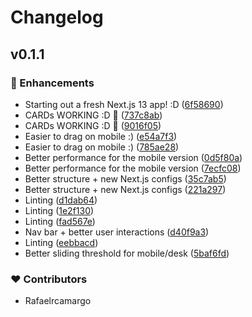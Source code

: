 # Changelog


## v0.1.1


### 🚀 Enhancements

  - Starting out a fresh Next.js 13 app! :D ([6f58690](https://github.com/rafaelrcamargo/my-news/commit/6f58690))
  - CARDs WORKING :D 🎨  ([737c8ab](https://github.com/rafaelrcamargo/my-news/commit/737c8ab))
  - CARDs WORKING :D 🎨  ([9016f05](https://github.com/rafaelrcamargo/my-news/commit/9016f05))
  - Easier to drag on mobile :) ([e54a7f3](https://github.com/rafaelrcamargo/my-news/commit/e54a7f3))
  - Easier to drag on mobile :) ([785ae28](https://github.com/rafaelrcamargo/my-news/commit/785ae28))
  - Better performance for the mobile version ([0d5f80a](https://github.com/rafaelrcamargo/my-news/commit/0d5f80a))
  - Better performance for the mobile version ([7ecfc08](https://github.com/rafaelrcamargo/my-news/commit/7ecfc08))
  - Better structure + new Next.js configs ([35c7ab5](https://github.com/rafaelrcamargo/my-news/commit/35c7ab5))
  - Better structure + new Next.js configs ([221a297](https://github.com/rafaelrcamargo/my-news/commit/221a297))
  - Linting ([d1dab64](https://github.com/rafaelrcamargo/my-news/commit/d1dab64))
  - Linting ([1e2f130](https://github.com/rafaelrcamargo/my-news/commit/1e2f130))
  - Linting ([fad567e](https://github.com/rafaelrcamargo/my-news/commit/fad567e))
  - Nav bar + better user interactions ([d40f9a3](https://github.com/rafaelrcamargo/my-news/commit/d40f9a3))
  - Linting ([eebbacd](https://github.com/rafaelrcamargo/my-news/commit/eebbacd))
  - Better sliding threshold for mobile/desk ([5baf6fd](https://github.com/rafaelrcamargo/my-news/commit/5baf6fd))

### ❤️  Contributors

- Rafaelrcamargo


